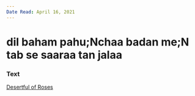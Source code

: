 ```yaml
---
Date Read: April 16, 2021
---
```


# dil baham pahu;Nchaa badan me;N tab se saaraa tan jalaa

### Text
[Desertful of Roses](http://www.columbia.edu/itc/mealac/pritchett/00garden/00c/0015/index_0015.html)


